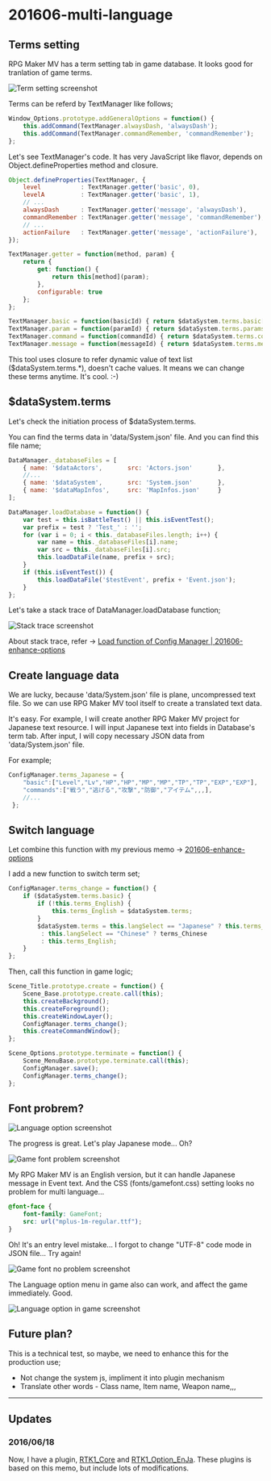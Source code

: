 # 201606-multi-language

## Terms setting

RPG Maker MV has a term setting tab in game database. It looks good for tranlation of game terms.

![Term setting screenshot](i/201606-multi-language-01.png)

Terms can be referd by TextManager like follows;

```js
Window_Options.prototype.addGeneralOptions = function() {
    this.addCommand(TextManager.alwaysDash, 'alwaysDash');
    this.addCommand(TextManager.commandRemember, 'commandRemember');
};
```
Let's see TextManager's code. It has very JavaScript like flavor, depends on Object.defineProperties method and closure.

```js
Object.defineProperties(TextManager, {
    level           : TextManager.getter('basic', 0),
    levelA          : TextManager.getter('basic', 1),
    // ...
    alwaysDash      : TextManager.getter('message', 'alwaysDash'),
    commandRemember : TextManager.getter('message', 'commandRemember'),
    // ...
    actionFailure   : TextManager.getter('message', 'actionFailure'),
});
```

```js
TextManager.getter = function(method, param) {
    return {
        get: function() {
            return this[method](param);
        },
        configurable: true
    };
};
```

```js
TextManager.basic = function(basicId) { return $dataSystem.terms.basic[basicId] || ''; };    
TextManager.param = function(paramId) { return $dataSystem.terms.params[paramId] || ''; };
TextManager.command = function(commandId) { return $dataSystem.terms.commands[commandId] || ''; };
TextManager.message = function(messageId) { return $dataSystem.terms.messages[messageId] || ''; };
```

This tool uses closure to refer dynamic value of text list ($dataSystem.terms.\*), doesn't cache values. It means we can change these terms anytime. It's cool. :-)

## $dataSystem.terms

Let's check the initiation process of $dataSystem.terms.

You can find the terms data in 'data/System.json' file. And you can find this file name;

```js
DataManager._databaseFiles = [
    { name: '$dataActors',       src: 'Actors.json'       },
    //...
    { name: '$dataSystem',       src: 'System.json'       },
    { name: '$dataMapInfos',     src: 'MapInfos.json'     }
];
```

```js
DataManager.loadDatabase = function() {
    var test = this.isBattleTest() || this.isEventTest();
    var prefix = test ? 'Test_' : '';
    for (var i = 0; i < this._databaseFiles.length; i++) {
        var name = this._databaseFiles[i].name;
        var src = this._databaseFiles[i].src;
        this.loadDataFile(name, prefix + src);
    }
    if (this.isEventTest()) {
        this.loadDataFile('$testEvent', prefix + 'Event.json');
    }
};
```

Let's take a stack trace of DataManager.loadDatabase function;

![Stack trace screenshot](i/201606-multi-language-02.png)

About stack trace, refer -> [Load function of Config Manager | 201606-enhance-options](https://github.com/yamachan/jgss-hack/blob/master/memo/201606-enhance-options.md#load-function-of-config-manager)

## Create language data

We are lucky, because 'data/System.json' file is plane, uncompressed text file. So we can use RPG Maker MV tool itself to create a translated text data.

It's easy. For example, I will create another RPG Maker MV project for Japanese text resource. I will input Japanese text into fields in Database's term tab. After input, I will copy necessary JSON data from 'data/System.json' file.

For example;

```js
ConfigManager.terms_Japanese = {
    "basic":["Level","Lv","HP","HP","MP","MP","TP","TP","EXP","EXP"],
    "commands":["戦う","逃げる","攻撃","防御","アイテム",,,],
    //...
 };
 ```

## Switch language

Let combine this function with my previous memo -> [201606-enhance-options](https://github.com/yamachan/jgss-hack/blob/master/memo/201606-enhance-options.md)

I add a new function to switch term set;

```js
ConfigManager.terms_change = function() {
    if ($dataSystem.terms.basic) {
        if (!this.terms_English) {
            this.terms_English = $dataSystem.terms;
        }
        $dataSystem.terms = this.langSelect == "Japanese" ? this.terms_Japanese
         : this.langSelect == "Chinese" ? terms_Chinese
         : this.terms_English;
    }
};
```

Then, call this function in game logic;

```js
Scene_Title.prototype.create = function() {
    Scene_Base.prototype.create.call(this);
    this.createBackground();
    this.createForeground();
    this.createWindowLayer();
    ConfigManager.terms_change();
    this.createCommandWindow();
};
```

```js
Scene_Options.prototype.terminate = function() {
    Scene_MenuBase.prototype.terminate.call(this);
    ConfigManager.save();
    ConfigManager.terms_change();
};
```

## Font probrem?

![Language option screenshot](i/201606-multi-language-03.png)

The progress is great. Let's play Japanese mode... Oh?

![Game font problem screenshot](i/201606-multi-language-04.png)

My RPG Maker MV is an English version, but it can handle Japanese message in Event text. And the CSS (fonts/gamefont.css) setting looks no problem for multi language...

```css
@font-face {
    font-family: GameFont;
    src: url("mplus-1m-regular.ttf");
}
```

Oh! It's an entry level mistake... I forgot to change "UTF-8" code mode in JSON file... Try again!

![Game font no problem screenshot](i/201606-multi-language-05.png)

The Language option menu in game also can work, and affect the game immediately. Good.

![Language option in game screenshot](i/201606-multi-language-06.png)

## Future plan?

This is a technical test, so maybe, we need to enhance this for the production use;

* Not change the system js, impliment it into plugin mechanism
* Translate other words - Class name, Item name, Weapon name,,,

---
## Updates

### 2016/06/18

Now, I have a plugin, [RTK1_Core](../RTK1_Core.md) and [RTK1_Option_EnJa](../RTK1_Option_EnJa.md). These plugins is based on this memo, but include lots of modifications.
